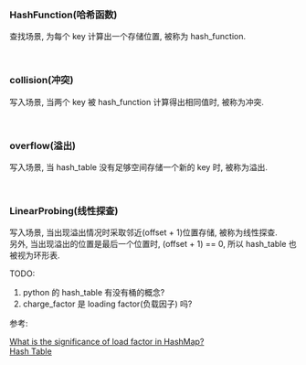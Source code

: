 &nbsp; 
### HashFunction(哈希函数)
查找场景, 为每个 key 计算出一个存储位置, 被称为 hash_function.

&nbsp;   
### collision(冲突)
写入场景, 当两个 key 被 hash_function 计算得出相同值时, 被称为冲突.   

&nbsp;  
### overflow(溢出)
写入场景, 当 hash_table 没有足够空间存储一个新的 key 时, 被称为溢出.   

&nbsp;  
### LinearProbing(线性探查)
写入场景, 当出现溢出情况时采取邻近(offset + 1)位置存储, 被称为线性探查.  
另外, 当出现溢出的位置是最后一个位置时, (offset + 1) == 0, 所以 hash_table 也被视为环形表.   




TODO:
1. python 的 hash_table 有没有桶的概念?
2. charge_factor 是 loading factor(负载因子) 吗?


参考:

[What is the significance of load factor in HashMap?](https://stackoverflow.com/questions/10901752/what-is-the-significance-of-load-factor-in-hashmap)   
[Hash Table](http://web.engr.oregonstate.edu/~sinisa/courses/OSU/CS261/CS261_Textbook/Chapter12.pdf)   
